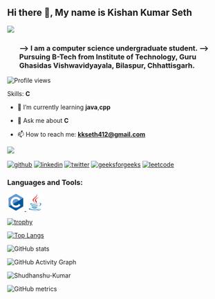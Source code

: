 <h2>Hi there 👋, My name is Kishan Kumar Seth</h2>

![](https://miro.medium.com/max/1400/1*qqSHCBs_v7FNLtzuc6y45g.jpeg)

<h3><ol>
--> I am a computer science undergraduate student.
--> Pursuing B-Tech from Institute of Technology, Guru Ghasidas Vishwavidyayala, Bilaspur, Chhattisgarh.
</ol>
</h3>

![Profile views](https://gpvc.arturio.dev/kishanks412)

Skills: **C**

- 🌱 I’m currently learning **java**,**cpp** 

- 💬 Ask me about **C** 
 
- 📫 How to reach me: **kkseth412@gmail.com** 

![](http://ghacc.org/wp-content/uploads/2018/02/lets-connect.jpg)

[<img src='https://cdn.jsdelivr.net/npm/simple-icons@3.0.1/icons/github.svg' alt='github' height='40'>](https://github.com/kishanks412)  [<img src='https://cdn.jsdelivr.net/npm/simple-icons@3.0.1/icons/linkedin.svg' alt='linkedin' height='40'>](https://www.linkedin.com/in/www.linkedin.com/in/kishankumarseth)  [<img src='https://cdn.jsdelivr.net/npm/simple-icons@3.0.1/icons/twitter.svg' alt='twitter' height='40'>](https://twitter.com/kishan_412)  [<img src='https://cdn.jsdelivr.net/npm/simple-icons@3.0.1/icons/geeksforgeeks.svg' alt='geeksforgeeks' height='40'>](https://auth.geeksforgeeks.org/user/kkseth412/profile)    [<img src='https://cdn.jsdelivr.net/npm/simple-icons@3.0.1/icons/leetcode.svg' alt='leetcode' height='40'>](https://leetcode.com/kishan_412/)  


<h3 align="left">Languages and Tools:</h3>
<p align="left"> <a href="https://www.cprogramming.com/" target="_blank"> <img src="https://raw.githubusercontent.com/devicons/devicon/master/icons/c/c-original.svg" alt="c" width="40" height="40"/> </a><a href="https://www.java.com" target="_blank"> <img src="https://raw.githubusercontent.com/devicons/devicon/master/icons/java/java-original.svg" alt="java" width="40" height="40"/> </a> </p>

[![trophy](https://github-profile-trophy.vercel.app/?username=kishanks412)](https://github.com/ryo-ma/github-profile-trophy)

[![Top Langs](https://github-readme-stats.vercel.app/api/top-langs/?username=kishanks412&theme=nightowl)](https://github.com/anuraghazra/github-readme-stats)

![GitHub stats](https://github-readme-stats.vercel.app/api?username=kishanks412&theme=nightowl&show_icons=true&count_private=true)  

![GitHub Activity Graph](https://activity-graph.herokuapp.com/graph?username=kishanks412&theme=nightowl)  

<p><img  src="https://github-readme-streak-stats.herokuapp.com/?user=kishanks412&&theme=nightowl" alt="Shudhanshu-Kumar" /></p> 

![GitHub metrics](https://metrics.lecoq.io/kishanks412)  
  

